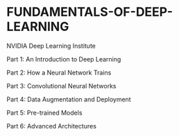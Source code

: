 # FUNDAMENTALS-OF-DEEP-LEARNING
NVIDIA Deep Learning Institute

Part 1: An Introduction to Deep Learning

Part 2: How a Neural Network Trains

Part 3: Convolutional Neural Networks

Part 4: Data Augmentation and Deployment

Part 5: Pre-trained Models

Part 6: Advanced Architectures
